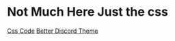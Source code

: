 # Not Much Here Just the css
[Css Code](https://github.com/blan3bo1/Undertale-Discord-Theme/blob/main/undertale.css)
[Better Discord Theme]()
